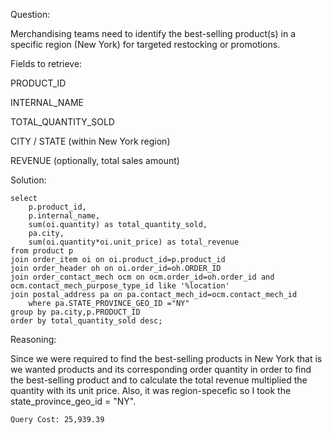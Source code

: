 Question:

Merchandising teams need to identify the best-selling product(s) in a specific region (New York) for targeted restocking or promotions.

Fields to retrieve:

PRODUCT_ID

INTERNAL_NAME

TOTAL_QUANTITY_SOLD

CITY / STATE (within New York region)

REVENUE (optionally, total sales amount) 

Solution:

```
select 
	p.product_id,
	p.internal_name,
	sum(oi.quantity) as total_quantity_sold,
	pa.city,
	sum(oi.quantity*oi.unit_price) as total_revenue
from product p 
join order_item oi on oi.product_id=p.product_id 
join order_header oh on oi.order_id=oh.ORDER_ID
join order_contact_mech ocm on ocm.order_id=oh.order_id and ocm.contact_mech_purpose_type_id like '%location'
join postal_address pa on pa.contact_mech_id=ocm.contact_mech_id
	where pa.STATE_PROVINCE_GEO_ID ="NY" 
group by pa.city,p.PRODUCT_ID 
order by total_quantity_sold desc;
```

Reasoning:

Since we were required to find the best-selling products in New York that is we wanted products and its corresponding order quantity in order to find the best-selling product and to calculate the total revenue multiplied the quantity with its unit price.
Also, it was region-specefic so I took the state_province_geo_id = "NY".

```
Query Cost: 25,939.39
